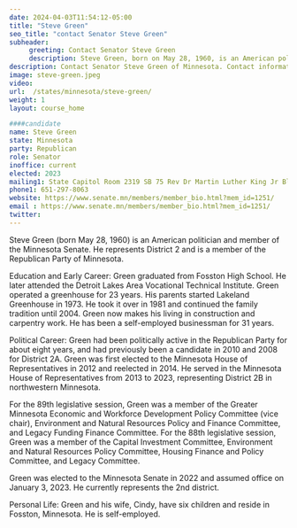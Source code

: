 ```yaml
---
date: 2024-04-03T11:54:12-05:00
title: "Steve Green"
seo_title: "contact Senator Steve Green"
subheader:
     greeting: Contact Senator Steve Green
     description: Steve Green, born on May 28, 1960, is an American politician and member of the Minnesota Senate, representing District 2 as a member of the Republican Party of Minnesota since assuming office on January 3, 2023.
description: Contact Senator Steve Green of Minnesota. Contact information for Steve Green includes email address, phone number, and mailing address.
image: steve-green.jpeg
video:
url:  /states/minnesota/steve-green/
weight: 1
layout: course_home

####candidate
name: Steve Green
state: Minnesota
party: Republican
role: Senator
inoffice: current
elected: 2023
mailing1: State Capitol Room 2319 SB 75 Rev Dr Martin Luther King Jr Blvd St. Paul, MN 55155-1606
phone1: 651-297-8063
website: https://www.senate.mn/members/member_bio.html?mem_id=1251/
email : https://www.senate.mn/members/member_bio.html?mem_id=1251/
twitter:
---
```


Steve Green (born May 28, 1960) is an American politician and member of the Minnesota Senate. He represents District 2 and is a member of the Republican Party of Minnesota.

Education and Early Career:
Green graduated from Fosston High School. He later attended the Detroit Lakes Area Vocational Technical Institute. Green operated a greenhouse for 23 years. His parents started Lakeland Greenhouse in 1973. He took it over in 1981 and continued the family tradition until 2004. Green now makes his living in construction and carpentry work. He has been a self-employed businessman for 31 years.

Political Career:
Green had been politically active in the Republican Party for about eight years, and had previously been a candidate in 2010 and 2008 for District 2A. Green was first elected to the Minnesota House of Representatives in 2012 and reelected in 2014. He served in the Minnesota House of Representatives from 2013 to 2023, representing District 2B in northwestern Minnesota.

For the 89th legislative session, Green was a member of the Greater Minnesota Economic and Workforce Development Policy Committee (vice chair), Environment and Natural Resources Policy and Finance Committee, and Legacy Funding Finance Committee. For the 88th legislative session, Green was a member of the Capital Investment Committee, Environment and Natural Resources Policy Committee, Housing Finance and Policy Committee, and Legacy Committee.

Green was elected to the Minnesota Senate in 2022 and assumed office on January 3, 2023. He currently represents the 2nd district.

Personal Life:
Green and his wife, Cindy, have six children and reside in Fosston, Minnesota. He is self-employed.
